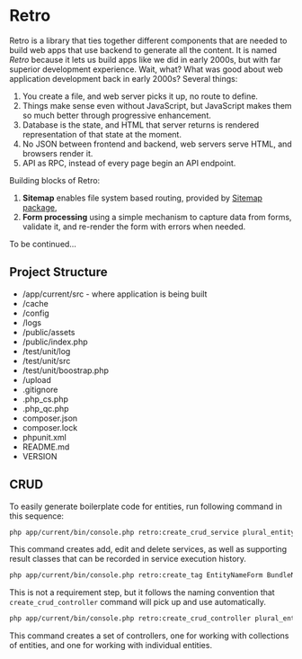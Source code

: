 # Retro

Retro is a library that ties together different components that are needed to build web apps that use backend to generate all the content. It is named *Retro* because it lets us build apps like we did in early 2000s, but with far superior development experience. Wait, what? What was good about web application development back in early 2000s? Several things:

1. You create a file, and web server picks it up, no route to define.
2. Things make sense even without JavaScript, but JavaScript makes them so much better through progressive enhancement.
3. Database is the state, and HTML that server returns is rendered representation of that state at the moment.
4. No JSON between frontend and backend, web servers serve HTML, and browsers render it.
5. API as RPC, instead of every page begin an API endpoint.

Building blocks of Retro:

1. **Sitemap** enables file system based routing, provided by [Sitemap package](https://github.com/activecollab/sitemap),
1. **Form processing** using a simple mechanism to capture data from forms, validate it, and re-render the form with errors when needed.

To be continued…

## Project Structure

* /app/current/src - where application is being built
* /cache
* /config
* /logs
* /public/assets
* /public/index.php
* /test/unit/log
* /test/unit/src
* /test/unit/boostrap.php
* /upload
* .gitignore
* .php_cs.php
* .php_qc.php
* composer.json
* composer.lock
* phpunit.xml
* README.md
* VERSION

## CRUD

To easily generate boilerplate code for entities, run following command in this sequence:

```bash
php app/current/bin/console.php retro:create_crud_service plural_entity_name BundleName
```

This command creates add, edit and delete services, as well as supporting result classes that can be recorded in service execution history.

```bash
php app/current/bin/console.php retro:create_tag EntityNameForm BundleName
```

This is not a requirement step, but it follows the naming convention that `create_crud_controller` command will pick up and use automatically.

```bash
php app/current/bin/console.php retro:create_crud_controller plural_entity_name BundleName
```

This command creates a set of controllers, one for working with collections of entities, and one for working with individual entities.
